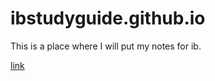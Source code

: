 # ibstudyguide.github.io

This is a place where I will put my notes for ib.

[link](ibstudyguide.github.io)